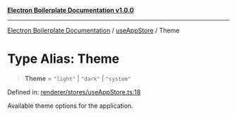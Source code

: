 [**Electron Boilerplate Documentation v1.0.0**](../../README.md)

---

[Electron Boilerplate Documentation](../../modules.md) / [useAppStore](../README.md) / Theme

# Type Alias: Theme

> **Theme** = `"light"` \| `"dark"` \| `"system"`

Defined in: [renderer/stores/useAppStore.ts:18](https://github.com/wijnand-gritter/electron-boilerplate/blob/c2867786d8264971474ef9a0d9cc5a8943053f07/src/renderer/stores/useAppStore.ts#L18)

Available theme options for the application.
